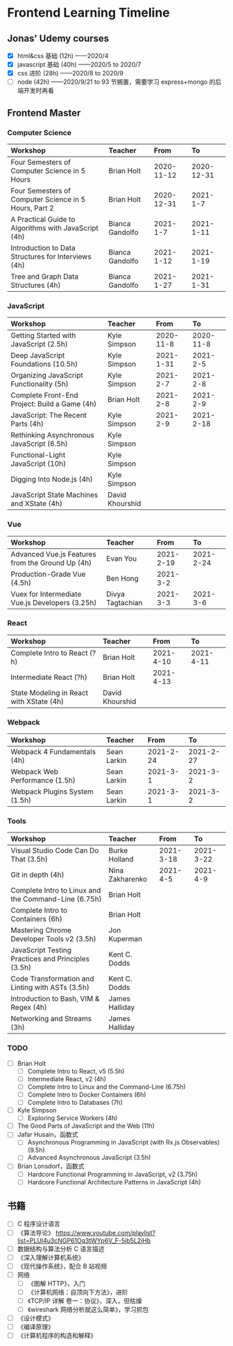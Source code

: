 # Frontend Learning Timeline

## Jonas' Udemy courses

- [x] html&css 基础 (12h) ——2020/4
- [x] javascript 基础 (40h) ——2020/5 to 2020/7
- [x] css 进阶 (28h) ——2020/8 to 2020/9
- [ ] node (42h) ——2020/9/21 to 93 节搁置，需要学习 express+mongo 的后端开发时再看

## Frontend Master

### Computer Science

| Workshop                                              | Teacher         | From       | To         |
| :---------------------------------------------------- | :-------------- | :--------- | :--------- |
| Four Semesters of Computer Science in 5 Hours         | Brian Holt      | 2020-11-12 | 2020-12-31 |
| Four Semesters of Computer Science in 5 Hours, Part 2 | Brian Holt      | 2020-12-31 | 2021-1-7   |
| A Practical Guide to Algorithms with JavaScript (4h)  | Bianca Gandolfo | 2021-1-7   | 2021-1-11  |
| Introduction to Data Structures for Interviews (4h)   | Bianca Gandolfo | 2021-1-12  | 2021-1-19  |
| Tree and Graph Data Structures (4h)                   | Bianca Gandolfo | 2021-1-27  | 2021-1-31  |

### JavaScript

| Workshop                                      | Teacher         | From      | To        |
| :-------------------------------------------- | :-------------- | :-------- | :-------- |
| Getting Started with JavaScript (2.5h)        | Kyle Simpson    | 2020-11-8 | 2020-11-8 |
| Deep JavaScript Foundations (10.5h)           | Kyle Simpson    | 2021-1-31 | 2021-2-5  |
| Organizing JavaScript Functionality (5h)      | Kyle Simpson    | 2021-2-7  | 2021-2-8  |
| Complete Front-End Project: Build a Game (4h) | Brian Holt      | 2021-2-8  | 2021-2-9  |
| JavaScript: The Recent Parts (4h)             | Kyle Simpson    | 2021-2-9  | 2021-2-18 |
| Rethinking Asynchronous JavaScript (6.5h)     | Kyle Simpson    |           |           |
| Functional-Light JavaScript (10h)             | Kyle Simpson    |           |           |
| Digging Into Node.js (4h)                     | Kyle Simpson    |           |           |
| JavaScript State Machines and XState (4h)     | David Khourshid |           |           |

### Vue

| Workshop                                         | Teacher          | From      | To        |
| :----------------------------------------------- | :--------------- | :-------- | :-------- |
| Advanced Vue.js Features from the Ground Up (4h) | Evan You         | 2021-2-19 | 2021-2-24 |
| Production-Grade Vue (4.5h)                      | Ben Hong         | 2021-3-2  |           |
| Vuex for Intermediate Vue.js Developers (3.25h)  | Divya Tagtachian | 2021-3-3  | 2021-3-6  |

### React

| Workshop                                 | Teacher         | From      | To        |
| :--------------------------------------- | :-------------- | :-------- | :-------- |
| Complete Intro to React (?h)             | Brian Holt      | 2021-4-10 | 2021-4-11 |
| Intermediate React (?h)                  | Brian Holt      | 2021-4-13 |           |
| State Modeling in React with XState (4h) | David Khourshid |           |           |

### Webpack

| Workshop                       | Teacher     | From      | To        |
| :----------------------------- | :---------- | :-------- | :-------- |
| Webpack 4 Fundamentals (4h)    | Sean Larkin | 2021-2-24 | 2021-2-27 |
| Webpack Web Performance (1.5h) | Sean Larkin | 2021-3-1  | 2021-3-2  |
| Webpack Plugins System (1.5h)  | Sean Larkin | 2021-3-1  | 2021-3-2  |

### Tools

| Workshop                                             | Teacher         | From      | To        |
| :--------------------------------------------------- | :-------------- | :-------- | :-------- |
| Visual Studio Code Can Do That (3.5h)                | Burke Holland   | 2021-3-18 | 2021-3-22 |
| Git in depth (4h)                                    | Nina Zakharenko | 2021-4-5  | 2021-4-9  |
| Complete Intro to Linux and the Command-Line (6.75h) | Brian Holt      |           |           |
| Complete Intro to Containers (6h)                    | Brian Holt      |           |           |
| Mastering Chrome Developer Tools v2 (3.5h)           | Jon Kuperman    |           |           |
| JavaScript Testing Practices and Principles (3.5h)   | Kent C. Dodds   |           |           |
| Code Transformation and Linting with ASTs (3.5h)     | Kent C. Dodds   |           |           |
| Introduction to Bash, VIM & Regex (4h)               | James Halliday  |           |           |
| Networking and Streams (3h)                          | James Halliday  |           |           |

### TODO

- [ ] Brian Holt
  - [ ] Complete Intro to React, v5 (5.5h)
  - [ ] Intermediate React, v2 (4h)
  - [ ] Complete Intro to Linux and the Command-Line (6.75h)
  - [ ] Complete Intro to Docker Containers (6h)
  - [ ] Complete Intro to Databases (7h)
- [ ] Kyle Simpson
  - [ ] Exploring Service Workers (4h)
- [ ] The Good Parts of JavaScript and the Web (11h)
- [ ] Jafar Husain，函数式
  - [ ] Asynchronous Programming in JavaScript (with Rx.js Observables) (9.5h)
  - [ ] Advanced Asynchronous JavaScript (3.5h)
- [ ] Brian Lonsdorf，函数式
  - [ ] Hardcore Functional Programming in JavaScript, v2 (3.75h)
  - [ ] Hardcore Functional Architecture Patterns in JavaScript (4h)

## 书籍

- [ ] C 程序设计语言
- [ ] 《算法导论》 https://www.youtube.com/playlist?list=PLUl4u3cNGP61Oq3tWYp6V_F-5jb5L2iHb
- [ ] 数据结构与算法分析 C 语言描述
- [ ] 《深入理解计算机系统》
- [ ] 《现代操作系统》，配合 B 站视频
- [ ] 网络
  - [ ] 《图解 HTTP》，入门
  - [ ] 《计算机网络：自顶向下方法》，进阶
  - [ ] 《TCP/IP 详解 卷一：协议》，深入，但枯燥
  - [ ] 《wireshark 网络分析就这么简单》，学习抓包
- [ ] 《设计模式》
- [ ] 《编译原理》
- [ ] 《计算机程序的构造和解释》

